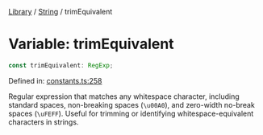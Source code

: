 <!-- markdownlint-disable -->
<!-- cspell: disable -->
[Library](../index.md) / [String](./index.md) / trimEquivalent

# Variable: trimEquivalent

```ts
const trimEquivalent: RegExp;
```

Defined in: [constants.ts:258](https://github.com/technobuddha/library/blob/main/src/constants.ts#L258)

Regular expression that matches any whitespace character, including standard spaces,
non-breaking spaces (`\u00A0`), and zero-width no-break spaces (`\uFEFF`).
Useful for trimming or identifying whitespace-equivalent characters in strings.

